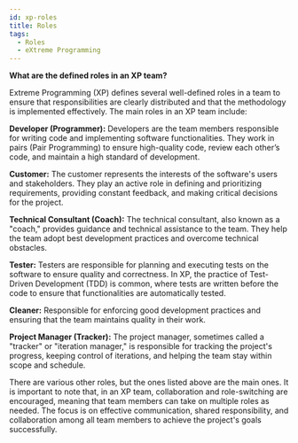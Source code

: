 ```yaml
---
id: xp-roles
title: Roles
tags:
  - Roles
  - eXtreme Programming
---
```


**What are the defined roles in an XP team?**

Extreme Programming (XP) defines several well-defined roles in a team to ensure that responsibilities are clearly distributed and that the methodology is implemented effectively. The main roles in an XP team include:

**Developer (Programmer):** Developers are the team members responsible for writing code and implementing software functionalities. They work in pairs (Pair Programming) to ensure high-quality code, review each other’s code, and maintain a high standard of development.

**Customer:** The customer represents the interests of the software's users and stakeholders. They play an active role in defining and prioritizing requirements, providing constant feedback, and making critical decisions for the project.

**Technical Consultant (Coach):** The technical consultant, also known as a "coach," provides guidance and technical assistance to the team. They help the team adopt best development practices and overcome technical obstacles.

**Tester:** Testers are responsible for planning and executing tests on the software to ensure quality and correctness. In XP, the practice of Test-Driven Development (TDD) is common, where tests are written before the code to ensure that functionalities are automatically tested.

**Cleaner:** Responsible for enforcing good development practices and ensuring that the team maintains quality in their work.

**Project Manager (Tracker):** The project manager, sometimes called a "tracker" or "iteration manager," is responsible for tracking the project's progress, keeping control of iterations, and helping the team stay within scope and schedule.

There are various other roles, but the ones listed above are the main ones. It is important to note that, in an XP team, collaboration and role-switching are encouraged, meaning that team members can take on multiple roles as needed. The focus is on effective communication, shared responsibility, and collaboration among all team members to achieve the project's goals successfully.